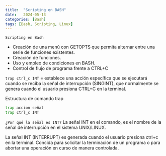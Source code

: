 ```yaml
---
title:  "Scripting en BASH"
date:   2024-05-13
categories: [Bash]
tags: [Bash, Scripting, Linux]
---
```

`Scripting en Bash`

* Creación de una menú con GETOPTS que permita alternar entre una serie de funciones existentes.
* Creación de funciones.
* Uso y empleo de condiciones en BASH.
* Control de flujo de programa frente a CTRL+C

`trap ctrl_c INT` = establece una acción específica que se ejecutará cuando se reciba la señal de interrupción (SINGINT), que normalmente se genera cuando el usuario presiona CTRL+C en la terminal. 

Estructura de comando trap
``` bash
trap accion señal
trap ctrl_c INT
``` 

`¿Por qué la señal es INT?`
La señal INT en el comando, es el nombre de la señal de interrupción en el sistema UNIX/LINUX. 

La señal INT (INTERRUPT) es generada cuando el usuario presiona ctrl+c en la terminal. Concida para solicitar la terminación de un programa o para abortar una operación en curso de manera controlada. 

